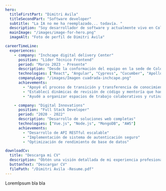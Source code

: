 ```yaml
---
hero:
  titleFirstPart: "Dimitri Avila"
  titleSecondPart: "Software developer"
  subtitle: "La IA no me ha reemplazado... todavía. "
  description: "Soy desarrollador de software y actualmente vivo en Colombia. Me apasiona crear experiencias digitales que combinan funcionalidad y diseño. Me entusiasma seguir el ritmo del mundo tecnológico, con todos sus avances y herramientas que no paran de aparecer, y trato de asimilar lo nuevo paso a paso, con curiosidad y sin prisa."
  mainImage: "/images/image-for-hero.png"
  imageAlt: "Foto de perfil de Dimitri Avila"

careerTimeLine:
  experiences:
    - company: "Inchcape digital delivery Center"
      position: "Líder Técnico Frontend"
      period: "Marzo 2023 - Presente"
      description: "Desde la conformación del equipo en la sede de Colombia, he tenido la oportunidad de acompañar el crecimiento del área de desarrollo frontend. He contribuido en la transferencia de conocimientos desde los equipos de Filipinas, y en la construcción de una base técnica que nos permite mantener, mejorar y evolucionar los productos digitales de la compañía. Mi enfoque ha estado en apoyar al equipo tanto en lo técnico como en lo organizativo, buscando siempre una comunicación clara y buenas prácticas sostenibles."
      technologies: ["React", "Angular", "Cypress", "Cucumber", "Apollo GraphQL", "PHP", "Azure"]
      companyLogo: "/images/Imagen cuadrada-inchcape.png"
      achievements:
        - "Apoyé el proceso de transición y transferencia de conocimiento desde los equipos de Filipinas, facilitando que el equipo local asumiera responsabilidades técnicas de forma progresiva."
        - "Establecí dinámicas de revisión de código y mentoría que han contribuido a mejorar la calidad del desarrollo y resolver bloqueos con mayor fluidez."
        - "Ayudé a organizar espacios de trabajo colaborativos y rutinas de planificación que han fortalecido la cohesión del equipo y la claridad en los objetivos."

    - company: "Digital Innovations"
      position: "Full Stack Developer"
      period: "2020 - 2022"
      description: "Desarrollo de soluciones web completas"
      technologies: ["Vue.js", "Node.js", "MongoDB", "AWS"]
      achievements:
        - "Desarrollo de API RESTful escalable"
        - "Implementación de sistema de autenticación seguro"
        - "Optimización de rendimiento de base de datos"

downloadCv:
  title: "Descarga mi CV"
  description: "Obtén una visión detallada de mi experiencia profesional y habilidades"
  buttonText: "Descargar CV"
  filePath: "/Dimitri Avila -Resume.pdf"
---
```


LoremIpsum bla bla